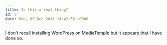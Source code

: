 ```yaml
---
title: Is this a real thing?
id: 5
date: Mon, 05 Dec 2016 14:42:33 +0000
---
```


I don’t recall installing WordPress on MediaTemple but it appears that I have done so.



